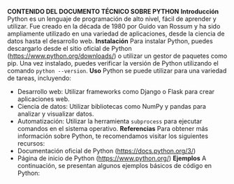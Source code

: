 **CONTENIDO DEL DOCUMENTO TÉCNICO SOBRE PYTHON**
**Introducción**
Python es un lenguaje de programación de alto nivel, fácil de aprender y utilizar. Fue creado en la década de 1980 por Guido van Rossum y ha sido ampliamente utilizado en una variedad de aplicaciones, desde la ciencia de datos hasta el desarrollo web.
**Instalación**
Para instalar Python, puedes descargarlo desde el sitio oficial de Python (<https://www.python.org/downloads/>) o utilizar un gestor de paquetes como pip. Una vez instalado, puedes verificar la versión de Python utilizando el comando `python --version`.
**Uso**
Python se puede utilizar para una variedad de tareas, incluyendo:
* Desarrollo web: Utilizar frameworks como Django o Flask para crear aplicaciones web.
* Ciencia de datos: Utilizar bibliotecas como NumPy y pandas para analizar y visualizar datos.
* Automatización: Utilizar la herramienta `subprocess` para ejecutar comandos en el sistema operativo.
**Referencias**
Para obtener más información sobre Python, te recomendamos visitar los siguientes recursos:
* Documentación oficial de Python (<https://docs.python.org/3/>)
* Página de inicio de Python (<https://www.python.org/>)
**Ejemplos**
A continuación, se presentan algunos ejemplos básicos de código en Python: